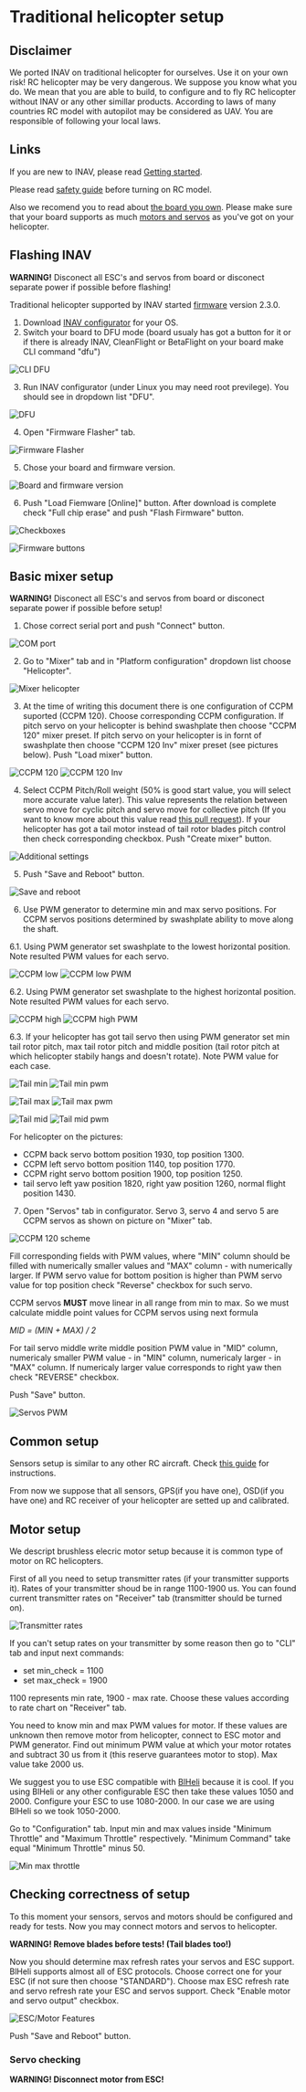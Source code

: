 # Traditional helicopter setup

## Disclaimer
We ported INAV on traditional helicopter for ourselves. Use it on your own risk! RC helicopter may be very dangerous. We suppose you know what you do. We mean that you are able to build, to configure and to fly RC helicopter without INAV or any other simillar products. According to laws of many countries RC model with autopilot may be considered as UAV. You are responsible of following your local laws.

## Links
If you are new to INAV, please read [Getting started](Getting%20Started.md).

Please read [safety guide](Safety.md) before turning on RC model.

Also we recomend you to read about [the board you own](Boards.md).
Please make sure that your board supports as much [motors and servos](ESC%20and%20servo%20outputs.md) as you've got on your helicopter.

## Flashing INAV
**WARNING!** Disconect all ESC's and servos from board or disconect separate power if possible before flashing!

Traditional helicopter supported by INAV started [firmware](https://github.com/iNavFlight/inav/releases) version 2.3.0.
1. Download [INAV configurator](https://github.com/iNavFlight/inav-configurator) for your OS.
2. Switch your board to DFU mode (board usualy has got a button for it or if there is already INAV, CleanFlight or BetaFlight on your board make CLI command "dfu")

![CLI DFU](assets/images/heli_setup/cli_dfu.png)

3. Run INAV configurator (under Linux you may need root previlege). You should see in dropdown list "DFU".

![DFU](assets/images/heli_setup/dfu.png)

4. Open "Firmware Flasher" tab.

![Firmware Flasher](assets/images/heli_setup/firmware_flasher.png)

5. Chose your board and firmware version.

![Board and firmware version](assets/images/heli_setup/board_firmware.png)

6. Push "Load Fiemware [Online]" button. After download is complete check "Full chip erase" and push "Flash Firmware" button.

![Checkboxes](assets/images/heli_setup/erase_chip.png)

![Firmware buttons](assets/images/heli_setup/buttons_firmware.png)

## Basic mixer setup
**WARNING!** Disconect all ESC's and servos from board or disconect separate power if possible before setup!

1. Chose correct serial port and push "Connect" button.

![COM port](assets/images/heli_setup/com.png)

2. Go to "Mixer" tab and in "Platform configuration" dropdown list choose "Helicopter".

![Mixer helicopter](assets/images/heli_setup/mixer_heli.png)

3. At the time of writing this document there is one configuration of CCPM suported (CCPM 120). Choose corresponding CCPM configuration. If pitch servo on your helicopter is behind swashplate then choose "CCPM 120" mixer preset. If pitch servo on your helicopter is in fornt of swashplate then choose "CCPM 120 Inv" mixer preset (see pictures below). Push "Load mixer" button.

![CCPM 120](assets/images/heli_setup/ccpm120.png)
![CCPM 120 Inv](assets/images/heli_setup/ccpm120_inv.png)

4. Select CCPM Pitch/Roll weight (50% is good start value, you will select more accurate value later). This value represents the relation between servo move for cyclic pitch and servo move for collective pitch (If you want to know more about this value read [this pull request](https://github.com/iNavFlight/inav/pull/4701)). If your helicopter has got a tail motor instead of tail rotor blades pitch control then check corresponding checkbox. Push "Create mixer" button.

![Additional settings](assets/images/heli_setup/additional_settings.png)

5. Push "Save and Reboot" button.

![Save and reboot](assets/images/heli_setup/save_reboot.png)

6. Use PWM generator to determine min and max servo positions. For CCPM servos positions determined by swashplate ability to move along the shaft.

6.1. Using PWM generator set swashplate to the lowest horizontal position. Note resulted PWM values for each servo.

![CCPM low](assets/images/heli_setup/ccpm_min.png)
![CCPM low PWM](assets/images/heli_setup/ccpm_mini_pwm.png)

6.2. Using PWM generator set swashplate to the highest horizontal position. Note resulted PWM values for each servo.

![CCPM high](assets/images/heli_setup/ccpm_max.png)
![CCPM high PWM](assets/images/heli_setup/ccpm_max_pwm.png)

6.3. If your helicopter has got tail servo then using PWM generator set min tail rotor pitch, max tail rotor pitch and middle position (tail rotor pitch at which helicopter stabily hangs and doesn't rotate). Note PWM value for each case.

![Tail min](assets/images/heli_setup/tail_min.png)
![Tail min pwm](assets/images/heli_setup/tail_min_pwm.png)

![Tail max](assets/images/heli_setup/tail_max.png)
![Tail max pwm](assets/images/heli_setup/tail_max_pwm.png)

![Tail mid](assets/images/heli_setup/tail_mid.png)
![Tail mid pwm](assets/images/heli_setup/tail_mid_pwm.png)

For helicopter on the pictures:
- CCPM back servo bottom position 1930, top position 1300.
- CCPM left servo bottom position 1140, top position 1770.
- CCPM right servo bottom position 1900, top position 1250.
- tail servo left yaw position 1820, right yaw position 1260, normal flight position 1430.

7. Open "Servos" tab in configurator. Servo 3, servo 4 and servo 5 are CCPM servos as shown on picture on "Mixer" tab.

![CCPM 120 scheme](assets/images/heli_setup/ccpm120_scheme.svg)

Fill corresponding fields with PWM values, where "MIN" column should be filled with numerically smaller values and "MAX" column - with numerically larger. If PWM servo value for bottom position is higher than PWM servo value for top position check "Reverse" checkbox for such servo.

CCPM servos **MUST** move linear in all range from min to max. So we must calculate middle point values for CCPM servos using next formula

*MID = (MIN + MAX) / 2*

For tail servo middle write middle position PWM value in "MID" column, numericaly smaller PWM value - in "MIN" column, numericaly larger - in "MAX" column. If numericaly larger value corresponds to right yaw then check "REVERSE" checkbox.

Push "Save" button.

![Servos PWM](assets/images/heli_setup/servos_pwm.png)

## Common setup
Sensors setup is similar to any other RC aircraft. Check [this guide](INAV_Fixed_Wing_Setup_Guide.pdf) for instructions.

From now we suppose that all sensors, GPS(if you have one), OSD(if you have one) and RC receiver of your helicopter are setted up and calibrated.

## Motor setup
We descript brushless elecriс motor setup because it is common type of motor on RC helicopters.

First of all you need to setup transmitter rates (if your transmitter supports it). Rates of your transmitter shoud be in range 1100-1900 us. You can found current transmitter rates on "Receiver" tab (transmitter should be turned on).

![Transmitter rates](assets/images/heli_setup/transmitter_rates.png)

If you can't setup rates on your transmitter by some reason then go to "CLI" tab and input next commands:
- set min_check = 1100
- set max_check = 1900

1100 represents min rate, 1900 - max rate. Choose these values according to rate chart on "Receiver" tab.

You need to know min and max PWM values for motor. If these values are unknown then remove motor from helicopter, connect to ESC motor and PWM generator. Find out minimum PWM value at which your motor rotates and subtract 30 us from it (this reserve guarantees motor to stop). Max value take 2000 us.

We suggest you to use ESC compatible with [BlHeli](https://github.com/bitdump/BLHeli) because it is cool. If you using BlHeli or any other configurable ESC then take these values 1050 and 2000. Configure your ESC to use 1080-2000. In our case we are using BlHeli so we took 1050-2000.

Go to "Configuration" tab. Input min and max values inside "Minimum Throttle" and "Maximum Throttle" respectively. "Minimum Command" take equal "Minimum Throttle" minus 50.

![Min max throttle](assets/images/heli_setup/min_max_throttle.png)

## Checking correctness of setup
To this moment your sensors, servos and motors should be configured and ready for tests. Now you may connect motors and servos to helicopter.

**WARNING! Remove blades before tests! (Tail blades too!)**

Now you should determine max refresh rates your servos and ESC support. BlHeli supports almost all of ESC protocols. Choose correct one for your ESC (if not sure then choose "STANDARD"). Choose max ESC refresh rate and servo refresh rate your ESC and servos support. Check "Enable motor and servo output" checkbox.

![ESC/Motor Features](assets/images/heli_setup/esc_motor_features.png)

Push "Save and Reboot" button.

### Servo checking
**WARNING! Disconnect motor from ESC!**

